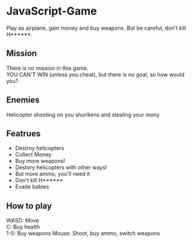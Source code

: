 # JavaScript-Game
Play as airplane, gain money and buy weapons. But be careful, don't kill H******.

## Mission
There is no mission in this game.\
YOU CAN'T WIN (unless you cheat), but there is no goal, so how would you?

## Enemies
Helicopter shooting on you shurikens and stealing your mony

## Featrues
* Destroy helicopters
* Collect Money
* Buy more weapons!
* Destory helicopters with other ways!
* But more ammo, you'll need it
* Don't kill H******
* Evade babies

## How to play
WASD: Move\
C: Buy health\
1-5: Buy weapons
Mouse: Shoot, buy ammo, switch weapons
